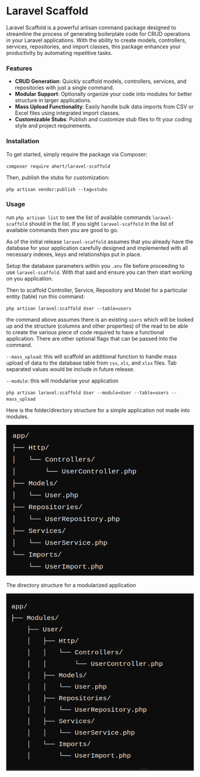 # Laravel Scaffold

Laravel Scaffold is a powerful artisan command package designed to streamline the process of generating boilerplate code for CRUD operations in your Laravel applications. With the ability to create models, controllers, services, repositories, and import classes, this package enhances your productivity by automating repetitive tasks.

### Features

* **CRUD Generation**: Quickly scaffold models, controllers, services, and repositories with just a single command.
* **Modular Support**: Optionally organize your code into modules for better structure in larger applications.
* **Mass Upload Functionality**: Easily handle bulk data imports from CSV or Excel files using integrated import classes.
* **Customizable Stubs**: Publish and customize stub files to fit your coding style and project requirements.

### Installation

To get started, simply require the package via Composer:

`composer require ahert/laravel-scaffold`

Then, publish the stubs for customization:

`php artisan vendor:publish --tag=stubs`

### Usage

run `php artisan list` to see the list of available commands `laravel-scaffold` should in the list. If you sight `laravel-scaffold` in the list of available commands then you are good to go.

As of the initial release `laravel-scaffold` assumes that you already have the database for your application carefully designed and implemented with all necessary indexes, keys and relationships put in place.

Setup the database parameters within you `.env` file before proceeding to use `laravel-scaffold`. With that said and ensure you can then start working on you application.

Then to scaffold Controller, Service, Repository and Model for a particular entity (table) run this command:

`php artisan laravel:scaffold User --table=users`

the command above assumes there is an existing `users` which will be looked up and the structure (columns and other properties) of the read to be able to create the various piece of code required to have a functional application. There are other optional flags that can be passed into the command.

`--mass_upload`: this will scaffold an additional function to handle mass upload of data to the database table from `csv`, `xls`, and `xlsx` files. Tab separated values would be include in future release.

`--module`: this will modularise your application

`php artisan laravel:scaffold User --module=User --table=users --mass_upload`

Here is the folder/directory structure for a simple application not made into modules.

![1729777914016](image/README/1729777914016.png)

The directory structure for a modularized application

![1729778031062](image/README/1729778031062.png)
